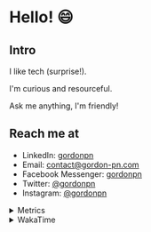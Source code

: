 # Hello! 😄

## Intro

I like tech (surprise!).

I'm curious and resourceful.

Ask me anything, I'm friendly!

## Reach me at

- LinkedIn: [gordonpn](https://www.linkedin.com/in/gordonpn/)
- Email: [contact@gordon-pn.com](mailto:contact@gordon-pn.com)
- Facebook Messenger: [gordonpn](https://www.messenger.com/t/Gordonpn)
- Twitter: [@gordonpn](https://twitter.com/Gordonpn)
- Instagram: [@gordonpn](https://www.instagram.com/gordonpn/)

<details>
  <summary>Metrics</summary>

  <img align="center" src="https://github.com/gordonpn/gordonpn/blob/master/github-metrics.svg" alt="GitHub Metrics">

</details>

<details>
  <summary>WakaTime</summary>

  <!--START_SECTION:waka-->
**I'm an Early 🐤** 

```text
🌞 Morning      147 commits       █████░░░░░░░░░░░░░░░░░░░░   20.22 % 
🌆 Daytime      277 commits       █████████░░░░░░░░░░░░░░░░   38.10 % 
🌃 Evening      265 commits       █████████░░░░░░░░░░░░░░░░   36.45 % 
🌙 Night         38 commits       █░░░░░░░░░░░░░░░░░░░░░░░░   05.23 % 

```
📅 **I'm Most Productive on Wednesday** 

```text
Monday         111 commits       ███░░░░░░░░░░░░░░░░░░░░░░   15.27 % 
Tuesday         94 commits       ███░░░░░░░░░░░░░░░░░░░░░░   12.93 % 
Wednesday      153 commits       █████░░░░░░░░░░░░░░░░░░░░   21.05 % 
Thursday        94 commits       ███░░░░░░░░░░░░░░░░░░░░░░   12.93 % 
Friday          92 commits       ███░░░░░░░░░░░░░░░░░░░░░░   12.65 % 
Saturday        67 commits       ██░░░░░░░░░░░░░░░░░░░░░░░   09.22 % 
Sunday         116 commits       ████░░░░░░░░░░░░░░░░░░░░░   15.96 % 

```


📊 **This Week I Spent My Time On** 

```text
💬 Programming Languages: 
Java                     9 hrs 43 mins       ██████████████████░░░░░░░   72.79 % 
JSON                     40 mins             █░░░░░░░░░░░░░░░░░░░░░░░░   04.99 % 
ERB                      38 mins             █░░░░░░░░░░░░░░░░░░░░░░░░   04.76 % 
YAML                     33 mins             █░░░░░░░░░░░░░░░░░░░░░░░░   04.20 % 
Makefile                 33 mins             █░░░░░░░░░░░░░░░░░░░░░░░░   04.15 % 

🔥 Editors: 
IntelliJ                 13 hrs 1 min        ████████████████████████░   97.39 % 
VS Code                  20 mins             ░░░░░░░░░░░░░░░░░░░░░░░░░   02.61 % 

```


 Last Updated on 17/02/2023 16:25:55 UTC
<!--END_SECTION:waka-->
</details>
